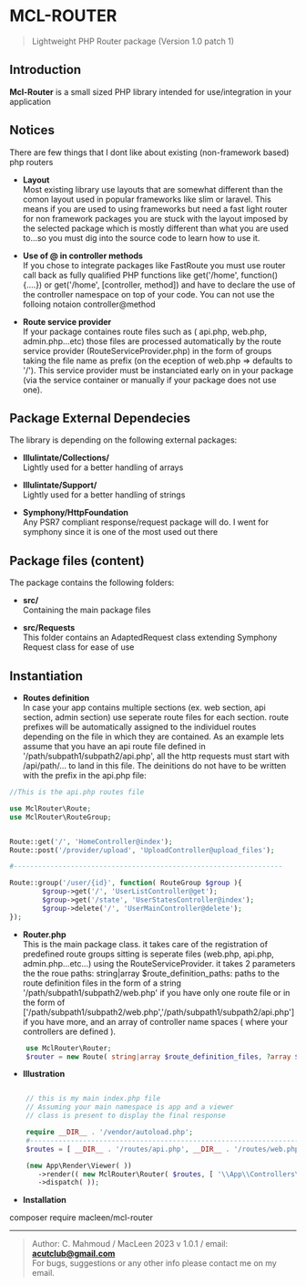 # MCL-ROUTER
>Lightweight PHP Router package (Version 1.0 patch 1)


## Introduction

**Mcl-Router** is a small sized PHP library intended for use/integration in your application


## Notices

There are few things that I dont like about existing (non-framework based) php routers

   -  **Layout**\
    Most existing library use layouts that are somewhat different than the comon layout used in popular frameworks like slim or laravel. This means if you are used to using frameworks but need a fast light router for non framework packages you are stuck with the layout imposed by the selected package which is mostly different than what you are used to...so you must dig into the source code to learn how to use it.


   -  **Use of @ in controller methods**\
    If you chose to integrate packages like FastRoute you must use router call back as fully qualified PHP functions like get('/home', function(){....}) or 
    get('/home', [controller, method]) and have to declare the use of the controller namespace on top of your code. You can not use the folloing notaion controller@method
    

   -  **Route service provider**\
    If your package containes route files such as ( api.php, web.php, admin.php...etc) those files are processed automatically by the route service provider (RouteServiceProvider.php) in the form of groups taking the file name as prefix (on the eception of web.php => defaults to '/'). This service provider must be instanciated early on in your package (via the service container or manually if your package does not use one).



## Package External Dependecies

The library is depending on the following external packages:


   -  **Illulintate/Collections/**\
    Lightly used for a better handling of arrays

   -  **Illulintate/Support/**\
    Lightly used for a better handling of strings


  -  **Symphony/HttpFoundation**\
    Any PSR7 compliant response/request package will do. I went for symphony since it is one of the most used out there
  



## Package files (content)

The package contains the following folders:

   -  **src/**\
    Containing the main package files

  -  **src/Requests**\
    This folder contains an AdaptedRequest class extending Symphony Request class for ease of use
  

## Instantiation


  -  **Routes definition**\
     In case your app contains multiple sections (ex. web section, api section, admin section) use seperate route files for each section. route prefixes will be automatically assigned to the individuel routes depending on the file in which they are contained. As an example lets assume that you have an api route file defined in '/path/subpath1/subpath2/api.php', all the http requests must start with /api/path/... to land in this file. The deinitions do not have to be written with the prefix in the api.php file:


```php
//This is the api.php routes file

use MclRouter\Route;
use MclRouter\RouteGroup;


Route::get('/', 'HomeController@index');
Route::post('/provider/upload', 'UploadController@upload_files');

#------------------------------------------------------------------

Route::group('/user/{id}', function( RouteGroup $group ){
        $group->get('/', 'UserListController@get');
        $group->get('/state', 'UserStatesController@index');
        $group->delete('/', 'UserMainController@delete');
});

```




  -  **Router.php**\
     This is the main package class. it takes care of the registration of predefined route groups sitting is seperate files (web.php, api.php, admin.php...etc...) using the RouteServiceProvider. it takes 2 parameters the the roue paths: string|array $route_definition_paths: paths to the route definition files in the form of a string '/path/subpath1/subpath2/web.php' if you have only one route file or in the form of ['/path/subpath1/subpath2/web.php','/path/subpath1/subpath2/api.php'] if you have more, and an array of controller name spaces ( where your controllers are defined ).


```php
    use MclRouter\Router;
    $router = new Route( string|array $route_definition_files, ?array $controllers_name_spaces = [ ]);
```


   -  **Illustration**

    
```php

    // this is my main index.php file
    // Assuming your main namespace is app and a viewer
    // class is present to display the final response

    require __DIR__ . '/vendor/autoload.php';
    #------------------------------------------------------------------------
    $routes = [ __DIR__ . '/routes/api.php', __DIR__ . '/routes/web.php' ];

    (new App\Render\Viewer( ))
       ->render(( new MclRouter\Router( $routes, [ '\\App\\Controllers\\']))
       ->dispatch( ));

```

 
   -  **Installation**

   composer require macleen/mcl-router


---------------------------------------------------------
 >Author: C. Mahmoud / MacLeen 2023 v 1.0.1 / email: **acutclub@gmail.com**\
 >For bugs, suggestions or any other info please contact me on my email.
